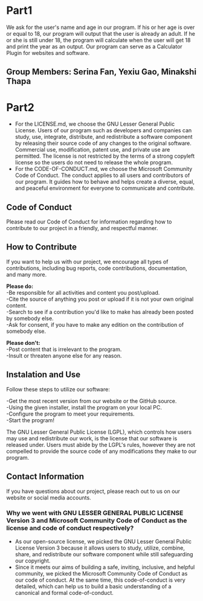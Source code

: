 # Part1
We ask for the user's name and age in our program. If his or her age is over or equal to 18, our program will output that the user is already an adult. If he or she is still under 18, the program will calculate when the user will get 18 and print the year as an output. Our program can serve as a Calculator Plugin for websites and software.
## Group Members: Serina Fan, Yexiu Gao, Minakshi Thapa

# Part2
- For the LICENSE.md, we choose the GNU Lesser General Public License. Users of our program such as developers and companies can study, use, integrate, distribute, and redistribute a software component by releasing their source code of any changes to the original software. Commercial use, modification, patent use, and private use are permitted. The license is not restricted by the terms of a strong copyleft license so the users do not need to release the whole program.
- For the CODE-OF-CONDUCT.md, we choose the Microsoft Community Code of Conduct. The conduct applies to all users and contributors of our program. It guides how to behave and helps create a diverse, equal, and peaceful environment for everyone to communicate and contribute.


## Code of Conduct 
Please read our Code of Conduct for information regarding how to contribute to our project in a friendly, and respectful manner.

## How to Contribute 
If you want to help us with our project, we encourage all types of contributions, including bug reports, code contributions, documentation, and many more.

**Please do:** <br />
-Be responsible for all activities and content you post/upload.<br />
-Cite the source of anything you post or upload if it is not your own original content.<br />
-Search to see if a contribution you'd like to make has already been posted by somebody else.<br />
-Ask for consent, if you have to make any edition on the contribution of somebody else.

**Please don't:** <br />
-Post content that is irrelevant to the program.<br />
-Insult or threaten anyone else for any reason.

## Instalation and Use 
Follow these steps to utilize our software:

-Get the most recent version from our website or the GitHub source. <br />
-Using the given installer, install the program on your local PC. <br />
-Configure the program to meet your requirements. <br />
-Start the program!

The GNU Lesser General Public License (LGPL), which controls how users may use and redistribute our work, is the license that our software is released under. Users must abide by the LGPL's rules, however they are not compelled to provide the source code of any modifications they make to our program.


## Contact Information
If you have questions about our project, please reach out to us on our website or social media accounts. 


### Why we went with GNU LESSER GENERAL PUBLIC LICENSE Version 3 and Microsoft Community Code of Conduct as the license and code of conduct respectively? 
- As our open-source license, we picked the GNU Lesser General Public License Version 3 because it allows users to study, utilize, combine, share, and redistribute our software component while still safeguarding our copyright. 
- Since it meets our aims of building a safe, inviting, inclusive, and helpful community, we picked the Microsoft Community Code of Conduct as our code of conduct. At the same time, this code-of-conduct is very detailed, which can help us to build a basic understanding of a canonical and formal code-of-conduct.
